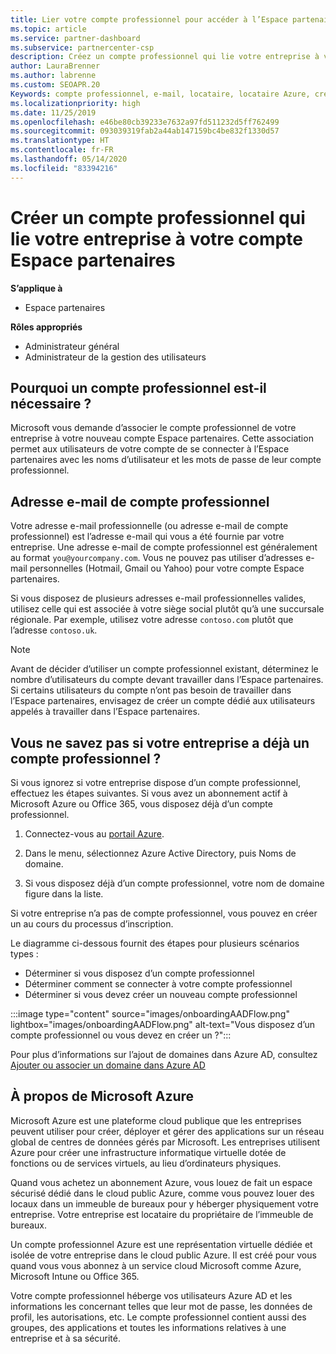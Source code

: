 ```yaml
---
title: Lier votre compte professionnel pour accéder à l’Espace partenaires
ms.topic: article
ms.service: partner-dashboard
ms.subservice: partnercenter-csp
description: Créez un compte professionnel qui lie votre entreprise à votre compte Espace partenaires. Cela permet aux employés de votre entreprise d’accéder à l’Espace partenaires.
author: LauraBrenner
ms.author: labrenne
ms.custom: SEOAPR.20
Keywords: compte professionnel, e-mail, locataire, locataire Azure, créer un compte, nom de domaine
ms.localizationpriority: high
ms.date: 11/25/2019
ms.openlocfilehash: e46be80cb39233e7632a97fd511232d5ff762499
ms.sourcegitcommit: 093039319fab2a44ab147159bc4be832f1330d57
ms.translationtype: HT
ms.contentlocale: fr-FR
ms.lasthandoff: 05/14/2020
ms.locfileid: "83394216"
---
```

# <a name="create-a-work-account-that-links-your-company-to-your-partner-center-account"></a>Créer un compte professionnel qui lie votre entreprise à votre compte Espace partenaires

**S’applique à**

- Espace partenaires

**Rôles appropriés**

- Administrateur général
- Administrateur de la gestion des utilisateurs

## <a name="why-you-need-a-work-account"></a>Pourquoi un compte professionnel est-il nécessaire ?

Microsoft vous demande d’associer le compte professionnel de votre entreprise à votre nouveau compte Espace partenaires. Cette association permet aux utilisateurs de votre compte de se connecter à l’Espace partenaires avec les noms d’utilisateur et les mots de passe de leur compte professionnel.

## <a name="the-work-account-email-address"></a>Adresse e-mail de compte professionnel

Votre adresse e-mail professionnelle (ou adresse e-mail de compte professionnel) est l’adresse e-mail qui vous a été fournie par votre entreprise. Une adresse e-mail de compte professionnel est généralement au format `you@yourcompany.com`. Vous ne pouvez pas utiliser d’adresses e-mail personnelles (Hotmail, Gmail ou Yahoo) pour votre compte Espace partenaires.

Si vous disposez de plusieurs adresses e-mail professionnelles valides, utilisez celle qui est associée à votre siège social plutôt qu’à une succursale régionale. Par exemple, utilisez votre adresse `contoso.com` plutôt que l’adresse `contoso.uk`.

> [!NOTE]  
> Avant de décider d’utiliser un compte professionnel existant, déterminez le nombre d’utilisateurs du compte devant travailler dans l’Espace partenaires. Si certains utilisateurs du compte n’ont pas besoin de travailler dans l’Espace partenaires, envisagez de créer un compte dédié aux utilisateurs appelés à travailler dans l’Espace partenaires.

## <a name="not-sure-if-your-company-already-has-a-work-account"></a>Vous ne savez pas si votre entreprise a déjà un compte professionnel ?

Si vous ignorez si votre entreprise dispose d’un compte professionnel, effectuez les étapes suivantes. Si vous avez un abonnement actif à Microsoft Azure ou Office 365, vous disposez déjà d’un compte professionnel.

1. Connectez-vous au [portail Azure](https://portal.azure.com).

2. Dans le menu, sélectionnez Azure Active Directory, puis Noms de domaine.

3. Si vous disposez déjà d’un compte professionnel, votre nom de domaine figure dans la liste.

Si votre entreprise n’a pas de compte professionnel, vous pouvez en créer un au cours du processus d’inscription.

Le diagramme ci-dessous fournit des étapes pour plusieurs scénarios types :

- Déterminer si vous disposez d’un compte professionnel
- Déterminer comment se connecter à votre compte professionnel
- Déterminer si vous devez créer un nouveau compte professionnel

:::image type="content" source="images/onboardingAADFlow.png" lightbox="images/onboardingAADFlow.png" alt-text="Vous disposez d’un compte professionnel ou vous devez en créer un ?":::

Pour plus d’informations sur l’ajout de domaines dans Azure AD, consultez [Ajouter ou associer un domaine dans Azure AD](https://docs.microsoft.com/azure/active-directory/active-directory-add-domain)

## <a name="about-microsoft-azure"></a>À propos de Microsoft Azure

Microsoft Azure est une plateforme cloud publique que les entreprises peuvent utiliser pour créer, déployer et gérer des applications sur un réseau global de centres de données gérés par Microsoft. Les entreprises utilisent Azure pour créer une infrastructure informatique virtuelle dotée de fonctions ou de services virtuels, au lieu d’ordinateurs physiques.

Quand vous achetez un abonnement Azure, vous louez de fait un espace sécurisé dédié dans le cloud public Azure, comme vous pouvez louer des locaux dans un immeuble de bureaux pour y héberger physiquement votre entreprise. Votre entreprise est locataire du propriétaire de l’immeuble de bureaux.

Un compte professionnel Azure est une représentation virtuelle dédiée et isolée de votre entreprise dans le cloud public Azure. Il est créé pour vous quand vous vous abonnez à un service cloud Microsoft comme Azure, Microsoft Intune ou Office 365.

Votre compte professionnel héberge vos utilisateurs Azure AD et les informations les concernant telles que leur mot de passe, les données de profil, les autorisations, etc. Le compte professionnel contient aussi des groupes, des applications et toutes les informations relatives à une entreprise et à sa sécurité.

